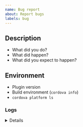 ```yaml
---
name: Bug report
about: Report bugs
labels: bug
---
```


## Description

<!-- Please use the search first to check if this bug report exists already -->

* What did you do?
* What did happen?
* What did you expect to happen?

## Environment

* Plugin version
* Build environment (```cordova info```)
* ```cordova platform ls```

### Logs

<details>
  <pre>[Please insert any logs here]</pre>
</details>
